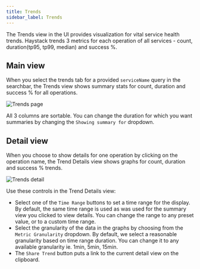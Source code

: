 ```yaml
---
title: Trends
sidebar_label: Trends
---
```


The Trends view in the UI provides visualization for vital service health trends. Haystack trends 3 metrics for each operation of all services - count, duration(tp95, tp99, median) and success %.

## Main view
When you select the trends tab for a provided `serviceName` query in the searchbar, the Trends view shows summary stats for count, duration and success % for all operations.

![Trends page](/haystack/img/trends.png)

All 3 columns are sortable. You can change the duration for which you want summaries by changing the `Showing summary for` dropdown.


## Detail view 
When you choose to show details for one operation by clicking on the operation name, the Trend Details view shows graphs for count, duration and success % trends. 

![Trends detail](/haystack/img/trend_details.png)

Use these controls in the Trend Details view:

* Select one of the `Time Range` buttons to set a time range for the display. By default, the same time range is used as was used for the summary view you clicked to view details. You can change the range to any preset value, or to a custom time range.
* Select the granularity of the data in the graphs by choosing from the `Metric Granularity` dropdown. By default, we select a reasonable granularity based on time range duration. You can change it to any available granularity ie. 1min, 5min, 15min.
* The `Share Trend` button puts a link to the current detail view on the clipboard.


